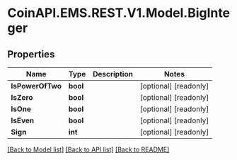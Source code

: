 
# CoinAPI.EMS.REST.V1.Model.BigInteger

## Properties

Name | Type | Description | Notes
------------ | ------------- | ------------- | -------------
**IsPowerOfTwo** | **bool** |  | [optional] [readonly] 
**IsZero** | **bool** |  | [optional] [readonly] 
**IsOne** | **bool** |  | [optional] [readonly] 
**IsEven** | **bool** |  | [optional] [readonly] 
**Sign** | **int** |  | [optional] [readonly] 

[[Back to Model list]](../README.md#documentation-for-models)
[[Back to API list]](../README.md#documentation-for-api-endpoints)
[[Back to README]](../README.md)

